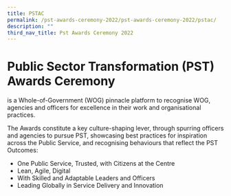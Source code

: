 ```yaml
---
title: PSTAC
permalink: /pst-awards-ceremony-2022/pst-awards-ceremony-2022/pstac/
description: ""
third_nav_title: Pst Awards Ceremony 2022
---
```




# Public Sector Transformation (PST) Awards Ceremony # 
 is a Whole-of-Government (WOG) pinnacle platform to recognise WOG, agencies and officers for excellence in their work and organisational practices. 

The Awards constitute a key culture-shaping lever, through spurring officers and agencies to pursue PST, showcasing best practices for inspiration across the Public Service, and recognising behaviours that reflect the PST Outcomes:

* One Public Service, Trusted, with Citizens at the Centre
* Lean, Agile, Digital
* With Skilled and Adaptable Leaders and Officers
* Leading Globally in Service Delivery and Innovation